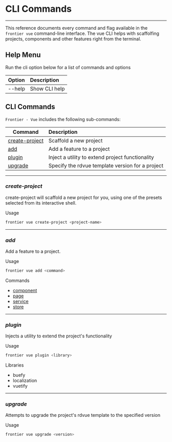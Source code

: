 # CLI Commands
--------------
This reference documents every command and flag available in the `frontier vue` command-line interface. The vue CLI helps with scaffolfing projects, components and other features right from the terminal.

## Help Menu

Run the cli option below for a list of commands and options

| **Option**   | **Description**         |
| ------------ | :---------------------- |
|  --help      | Show CLI help           |

## CLI Commands

`Frontier - Vue` includes the following sub-commands:

| **Command**                       | **Description**                                  |
| --------------------------------- | :----------------------------------------------- |
| [create-project](#create-project) | Scaffold a new project                           |
| [add](#add)                       | Add a feature to a project                       |
| [plugin](#plugin)                 | Inject a utility to extend project functionality |
| [upgrade](#upgrade)               | Specify the rdvue template version for a project |

* * *

### _create-project_

create-project will scaffold a new project for you, using one of the presets selected from its interactive shell.

Usage
```bash
frontier vue create-project <project-name>
```

* * *

### _add_
Add a feature to a project.

Usage
```bash
frontier vue add <command>
```
Commands
* [component](Features.md#components)
* [page](Features.md#pages)
* [service](Features.md#services)
* [store](Features.md#stores)


* * *

### _plugin_
Injects a utility to extend the project's functionality

Usage
```bash
frontier vue plugin <library>
```

Libraries
* buefy
* localization
* vuetify


* * *

### _upgrade_
Attempts to upgrade the project's rdvue template to the specified version

Usage
```bash
frontier vue upgrade <version>
```